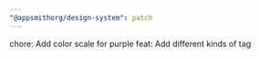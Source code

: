```yaml
---
"@appsmithorg/design-system": patch
---
```


chore: Add color scale for purple
feat: Add different kinds of tag
